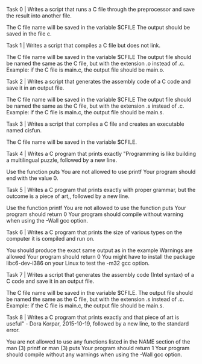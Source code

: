 Task 0 | Writes a script that runs a C file through the preprocessor and save the result into another file.

The C file name will be saved in the variable $CFILE
The output should be saved in the file c.

Task 1 | Writes a script that compiles a C file but does not link.

The C file name will be saved in the variable $CFILE
The output file should be named the same as the C file, but with the extension .o instead of .c.
Example: if the C file is main.c, the output file should be main.o.

Task 2 | Writes a script that generates the assembly code of a C code and save it in an output file.

The C file name will be saved in the variable $CFILE
The output file should be named the same as the C file, but with the extension .s instead of .c.
Example: if the C file is main.c, the output file should be main.s.

Task 3 | Writes a script that compiles a C file and creates an executable named cisfun.

The C file name will be saved in the variable $CFILE.

Task 4 | Writes a C program that prints exactly "Programming is like building a multilingual puzzle, followed by a new line.

Use the function puts
You are not allowed to use printf
Your program should end with the value 0.

Task 5 | Writes a C program that prints exactly with proper grammar, but the outcome is a piece of art,, followed by a new line.

Use the function printf
You are not allowed to use the function puts
Your program should return 0
Your program should compile without warning when using the -Wall gcc option.

Task 6 | Writes a C program that prints the size of various types on the computer it is compiled and run on.

You should produce the exact same output as in the example
Warnings are allowed
Your program should return 0
You might have to install the package libc6-dev-i386 on your Linux to test the -m32 gcc option.

Task 7 | Writes a script that generates the assembly code (Intel syntax) of a C code and save it in an output file.

The C file name will be saved in the variable $CFILE.
The output file should be named the same as the C file, but with the extension .s instead of .c.
Example: if the C file is main.c, the output file should be main.s.

Task 8 | Writes a C program that prints exactly and that piece of art is useful" - Dora Korpar, 2015-10-19, followed by a new line, to the standard error.

You are not allowed to use any functions listed in the NAME section of the man (3) printf or man (3) puts
Your program should return 1
Your program should compile without any warnings when using the -Wall gcc option.
